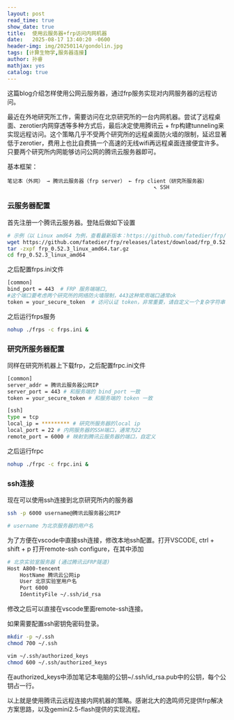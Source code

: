 ```yaml
---
layout: post
read_time: true
show_date: true
title:  使用云服务器+frp访问内网机器
date:   2025-08-17 13:40:20 -0600
header-img: img/20250114/gondolin.jpg
tags: [计算生物学,服务器连接]
author: 孙睿
mathjax: yes
catalog: true
--- 
```


这篇blog介绍怎样使用公网云服务器，通过frp服务实现对内网服务器的远程访问。

最近在外地研究所工作，需要访问在北京研究所的一台内网机器。尝试了远程桌面、zerotier内网穿透等多种方式后，最后决定使用腾讯云 + frp构建tunneling来实现远程访问。这个策略几乎不受两个研究所的远程桌面防火墙的限制，延迟显著低于zerotier，费用上也比自费搞一个高速的无线wifi再远程桌面连接便宜许多。只要两个研究所内网能够访问公网的腾讯云服务器即可。

基本框架：

```
笔记本（外网） → 腾讯云服务器（frp server） ← frp client（研究所服务器）
                                               ↖ SSH
```

### 云服务器配置
首先注册一个腾讯云服务器。登陆后做如下设置

```bash
# 示例（以 Linux amd64 为例，查看最新版本：https://github.com/fatedier/frp/releases）
wget https://github.com/fatedier/frp/releases/latest/download/frp_0.52.3_linux_amd64.tar.gz
tar -zxpf frp_0.52.3_linux_amd64.tar.gz
cd frp_0.52.3_linux_amd64
``` 

之后配置frps.ini文件

```bash
[common]
bind_port = 443  # FRP 服务端端口, 
#这个端口要考虑两个研究所的网络防火墙限制，443这种常用端口通常ok
token = your_secure_token  # 访问认证 token，非常重要，请自定义一个复杂字符串
``` 

之后运行frps服务

```bash
nohup ./frps -c frps.ini &
```

### 研究所服务器配置 

同样在研究所机器上下载frp，之后配置frpc.ini文件

```bash
[common]
server_addr = 腾讯云服务器公网IP
server_port = 443 # 和服务端的 bind_port 一致
token = your_secure_token # 和服务端的 token 一致

[ssh]
type = tcp
local_ip = ********* # 研究所服务器的local ip
local_port = 22 # 内网服务器的SSH端口，通常为22
remote_port = 6000 # 映射到腾讯云服务器的端口，自定义
```

之后运行frpc 

```bash
nohup ./frpc -c frpc.ini &
```

### ssh连接 

现在可以使用ssh连接到北京研究所内的服务器

```bash
ssh -p 6000 username@腾讯云服务器公网IP

# username 为北京服务器的用户名
```

为了方便在vscode中直接ssh连接，修改本地ssh配置。打开VSCODE, ctrl + shift + p 打开remote-ssh configure，在其中添加

```bash
# 北京实验室服务器 (通过腾讯云FRP隧道)
Host A800-tencent
    HostName 腾讯云公网ip
    User 北京实验室用户名
    Port 6000
    IdentityFile ~/.ssh/id_rsa
```

修改之后可以直接在vscode里面remote-ssh连接。

如果需要配置ssh密钥免密码登录。
```bash
mkdir -p ~/.ssh
chmod 700 ~/.ssh

vim ~/.ssh/authorized_keys
chmod 600 ~/.ssh/authorized_keys
```
在authorized_keys中添加笔记本电脑的公钥~/.ssh/id_rsa.pub中的公钥，每个公钥占一行。

以上就是使用腾讯云远程连接内网机器的策略。感谢北大的逸鸣师兄提供frp解决方案思路，以及gemini2.5-flash提供的实现流程。